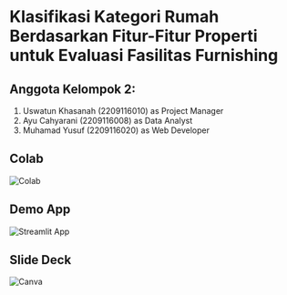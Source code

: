 # Klasifikasi Kategori Rumah Berdasarkan Fitur-Fitur Properti untuk Evaluasi Fasilitas Furnishing
## Anggota Kelompok 2:
1. Uswatun Khasanah (2209116010) as Project Manager
2. Ayu Cahyarani (2209116008) as Data Analyst
3. Muhamad Yusuf (2209116020) as Web Developer
## Colab
![Colab](https://colab.research.google.com/assets/colab-badge.svg)
## Demo App
![Streamlit App](https://static.streamlit.io/badges/streamlit_badge_black_white.svg)
## Slide Deck
![Canva](https://upload.wikimedia.org/wikipedia/commons/b/bb/Canva_Logo.svg)
